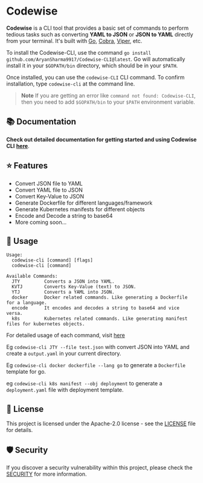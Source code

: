 # Codewise

<div align="center">



</div>

**Codewise** is a CLI tool that provides a basic set of commands to perform tedious tasks such as converting **YAML to JSON** or **JSON to YAML** directly from your terminal. It's built with [Go](https://github.com/golang/go), [Cobra](https://github.com/spf13/cobra), [Viper](https://github.com/spf13/viper), etc.
 
To install the Codewise-CLI, use the command `go install github.com/AryanSharma9917/Codewise-CLI@latest`.
Go will automatically install it in your `$GOPATH/bin` directory, which should be in your `$PATH`.

Once installed, you can use the `codewise-CLI` CLI command. To confirm installation, type `codewise-cli` at the command line.

> **Note** If you are getting an error like `command not found: Codewise-CLI`, then you need to add `$GOPATH/bin` to your `$PATH` environment variable.

## 📚 Documentation

**Check out detailed documentation for getting started and using Codewise CLI** [**here**](https://pkg.go.dev/github.com/aryansharma9917/Codewise-CLI).

## ⭐️ Features

- Convert JSON file to YAML
- Convert YAML file to JSON
- Convert Key-Value to JSON
- Generate Dockerfile for different languages/framework
- Generate Kubernetes manifests for different objects
- Encode and Decode a string to base64
- More coming soon...

## 📝 Usage

```
Usage:
  codewise-cli [command] [flags]
  codewise-cli [command]

Available Commands:
  JTY         Converts a JSON into YAML.
  KVTJ        Converts Key-Value (text) to JSON.
  YTJ         Converts a YAML into JSON.
  docker      Docker related commands. Like generating a Dockerfile for a language.
  encode      It encodes and decodes a string to base64 and vice versa.
  k8s         Kubernetes related commands. Like generating manifest files for kubernetes objects.
```

For detailed usage of each command, visit [here](https://pkg.go.dev/github.com/aryansharma9917/Codewise-CLI)

Eg `codewise-cli JTY --file test.json` with convert JSON into YAML and create a `output.yaml` in your current directory.

Eg `codewise-cli docker dockerfile --lang go` to generate a `Dockerfile` template for go.

eg `codewise-cli k8s manifest --obj deployment` to generate a `deployment.yaml` file with deployment template.

## 📜 License

This project is licensed under the Apache-2.0 license - see the [LICENSE](LICENSE) file for details.

## 🛡 Security

If you discover a security vulnerability within this project, please check the [SECURITY](SECURITY.md) for more information.
